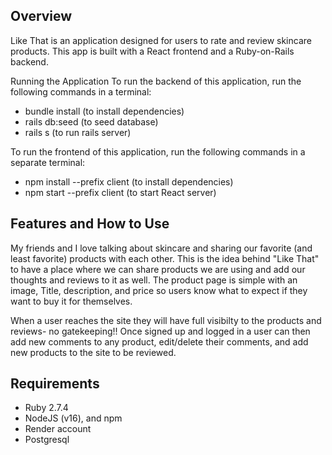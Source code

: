 ## Overview
Like That is an application designed for users to rate and review skincare products. This app is built with a React frontend and a Ruby-on-Rails backend.

Running the Application
To run the backend of this application, run the following commands in a terminal: 
- bundle install (to install dependencies) 
- rails db:seed (to seed database) 
- rails s (to run rails server)

To run the frontend of this application, run the following commands in a separate terminal: 
- npm install --prefix client (to install dependencies) 
- npm start --prefix client (to start React server)

## Features and How to Use

My friends and I love talking about skincare and sharing our favorite (and least favorite) products with each other. This is the idea behind "Like That" to have a place where we can share products we are using and add our thoughts and reviews to it as well. The product page is simple with an image, Title, description, and price so users know what to expect if they want to buy it for themselves. 

When a user reaches the site they will have full visibilty to the products and reviews- no gatekeeping!! Once signed up and logged in a user can then add new comments to any product, edit/delete their comments, and add new products to the site to be reviewed. 

## Requirements

- Ruby 2.7.4
- NodeJS (v16), and npm
- Render account
- Postgresql



